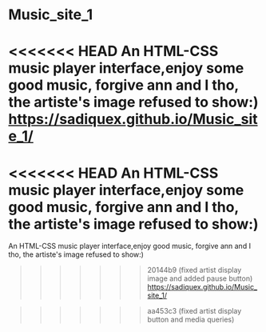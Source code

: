 # Music_site_1
<<<<<<< HEAD
An HTML-CSS music player interface,enjoy some good music, forgive ann and I tho, the artiste's image refused to show:)
https://sadiquex.github.io/Music_site_1/
=======
<<<<<<< HEAD
An HTML-CSS music player interface,enjoy some good music, forgive ann and I tho, the artiste's image refused to show:)
=======
An HTML-CSS music player interface,enjoy good music, forgive ann and I tho, the artiste's image refused to show:)
>>>>>>> 20144b9 (fixed artist display image and added pause button)
https://sadiquex.github.io/Music_site_1/

>>>>>>> aa453c3 (fixed artist display button and media queries)
